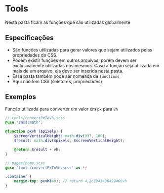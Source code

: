 # Tools
Nesta pasta ficam as funções que são utilizadas globalmente

## Especificações
* São funções utilizadas para gerar valores que sejam utilizados pelas propriedades do CSS.
* Podem existir funções em outros arquivos, porém devem ser exclusivamente utilizadas nos mesmos. Caso a função seja utilizada em mais de um arquivo, ela deve ser inserida nesta pasta.
* Essa pasta também pode ser nomeada de `functions`
* Aqui não tem CSS (seletores, propriedades)

## Exemplos
Função utilizada para converter um valor em `px` para `vh`
```scss
// tools/convertPxToVh.scss
@use 'sass:math';

@function pxvh ($pixels) {
	$screenVerticalHeight: math.div(937, 100);
	$result: math.div($pixels, $screenVerticalHeight);

	@return $result + vh;
}

// pages/home.scss
@use 'tools/convertPxToVh.scss' as *;

.container {
	margin-top: pxvh(40); // return 4,268943436499466vh
}
```